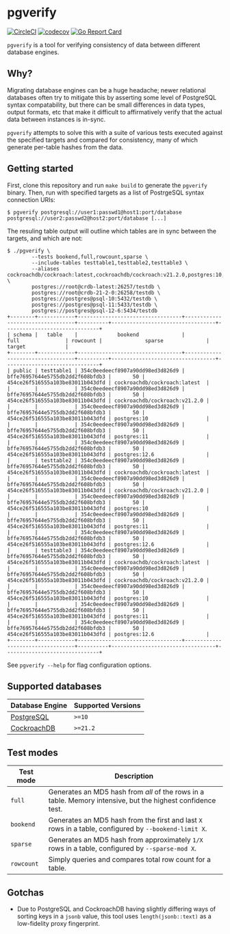 # pgverify

[![CircleCI](https://dl.circleci.com/status-badge/img/gh/cjfinnell/pgverify/tree/main.svg?style=svg)](https://dl.circleci.com/status-badge/redirect/gh/cjfinnell/pgverify/tree/main)
[![codecov](https://codecov.io/github/cjfinnell/pgverify/graph/badge.svg?token=EF15U5QWIB)](https://codecov.io/github/cjfinnell/pgverify)
[![Go Report Card](https://goreportcard.com/badge/github.com/cjfinnell/pgverify)](https://goreportcard.com/report/github.com/cjfinnell/pgverify)

`pgverify` is a tool for verifying consistency of data between different database engines.

## Why?

Migrating database engines can be a huge headache; newer relational databases often try to mitigate this by asserting some level of PostgreSQL syntax compatability, but there can be small differences in data types, output formats, etc that make it difficult to affirmatively verify that the actual data between instances is in-sync.

`pgverify` attempts to solve this with a suite of various tests executed against the specified targets and compared for consistency, many of which generate per-table hashes from the data.

## Getting started

First, clone this repository and run `make build` to generate the `pgverify` binary. Then, run with specified targets as a list of PostrgeSQL syntax connection URIs:

```
$ pgverify postgresql://user1:passwd1@host1:port/database postgresql://user2:passwd2@host2:port/database [...]
```

The resuling table output will outline which tables are in sync between the targets, and which are not:

```
$ ./pgverify \
		--tests bookend,full,rowcount,sparse \
		--include-tables testtable1,testtable2,testtable3 \
		--aliases cockroachdb/cockroach:latest,cockroachdb/cockroach:v21.2.0,postgres:10,postgres:11,postgres:12.6 \
		postgres://root@crdb-latest:26257/testdb \
		postgres://root@crdb-21-2-0:26258/testdb \
		postgres://postgres@psql-10:5432/testdb \
		postgres://postgres@psql-11:5433/testdb \
		postgres://postgres@psql-12-6:5434/testdb
+--------+------------+----------------------------------+----------------------------------+----------+----------------------------------+-------------------------------+
| schema |   table    |             bookend              |               full               | rowcount |              sparse              |            target             |
+--------+------------+----------------------------------+----------------------------------+----------+----------------------------------+-------------------------------+
| public | testtable1 | 354c0eedeecf8907a90dd98ed3d826d9 | bffe76957644e5755db2dd2f608bfdb3 |       50 | 454ce26f516555a103be83011b043dfd | cockroachdb/cockroach:latest  |
|        |            | 354c0eedeecf8907a90dd98ed3d826d9 | bffe76957644e5755db2dd2f608bfdb3 |       50 | 454ce26f516555a103be83011b043dfd | cockroachdb/cockroach:v21.2.0 |
|        |            | 354c0eedeecf8907a90dd98ed3d826d9 | bffe76957644e5755db2dd2f608bfdb3 |       50 | 454ce26f516555a103be83011b043dfd | postgres:10                   |
|        |            | 354c0eedeecf8907a90dd98ed3d826d9 | bffe76957644e5755db2dd2f608bfdb3 |       50 | 454ce26f516555a103be83011b043dfd | postgres:11                   |
|        |            | 354c0eedeecf8907a90dd98ed3d826d9 | bffe76957644e5755db2dd2f608bfdb3 |       50 | 454ce26f516555a103be83011b043dfd | postgres:12.6                 |
|        | testtable2 | 354c0eedeecf8907a90dd98ed3d826d9 | bffe76957644e5755db2dd2f608bfdb3 |       50 | 454ce26f516555a103be83011b043dfd | cockroachdb/cockroach:latest  |
|        |            | 354c0eedeecf8907a90dd98ed3d826d9 | bffe76957644e5755db2dd2f608bfdb3 |       50 | 454ce26f516555a103be83011b043dfd | cockroachdb/cockroach:v21.2.0 |
|        |            | 354c0eedeecf8907a90dd98ed3d826d9 | bffe76957644e5755db2dd2f608bfdb3 |       50 | 454ce26f516555a103be83011b043dfd | postgres:10                   |
|        |            | 354c0eedeecf8907a90dd98ed3d826d9 | bffe76957644e5755db2dd2f608bfdb3 |       50 | 454ce26f516555a103be83011b043dfd | postgres:11                   |
|        |            | 354c0eedeecf8907a90dd98ed3d826d9 | bffe76957644e5755db2dd2f608bfdb3 |       50 | 454ce26f516555a103be83011b043dfd | postgres:12.6                 |
|        | testtable3 | 354c0eedeecf8907a90dd98ed3d826d9 | bffe76957644e5755db2dd2f608bfdb3 |       50 | 454ce26f516555a103be83011b043dfd | cockroachdb/cockroach:latest  |
|        |            | 354c0eedeecf8907a90dd98ed3d826d9 | bffe76957644e5755db2dd2f608bfdb3 |       50 | 454ce26f516555a103be83011b043dfd | cockroachdb/cockroach:v21.2.0 |
|        |            | 354c0eedeecf8907a90dd98ed3d826d9 | bffe76957644e5755db2dd2f608bfdb3 |       50 | 454ce26f516555a103be83011b043dfd | postgres:10                   |
|        |            | 354c0eedeecf8907a90dd98ed3d826d9 | bffe76957644e5755db2dd2f608bfdb3 |       50 | 454ce26f516555a103be83011b043dfd | postgres:11                   |
|        |            | 354c0eedeecf8907a90dd98ed3d826d9 | bffe76957644e5755db2dd2f608bfdb3 |       50 | 454ce26f516555a103be83011b043dfd | postgres:12.6                 |
+--------+------------+----------------------------------+----------------------------------+----------+----------------------------------+-------------------------------+
```

See `pgverify --help` for flag configuration options.

## Supported databases

| Database Engine     | Supported Versions |
| ------------------- | ------------------ |
| [PostgreSQL][psql]  | `>=10`             |
| [CockroachDB][crdb] | `>=21.2`           |

## Test modes

| Test mode  | Description                                                                                                 |
| ---------- | ----------------------------------------------------------------------------------------------------------- |
| `full`     | Generates an MD5 hash from *all* of the rows in a table. Memory intensive, but the highest confidence test. |
| `bookend`  | Generates an MD5 hash from the first and last `X` rows in a table, configured by `--bookend-limit X`.       |
| `sparse`   | Generates an MD5 hash from approximately `1/X` rows in a table, configured by `--sparse-mod X`.             |
| `rowcount` | Simply queries and compares total row count for a table.                                                    |

## Gotchas

* Due to PostgreSQL and CockroachDB having slightly differing ways of sorting keys in a `jsonb` value, this tool uses `length(jsonb::text)` as a low-fidelity proxy fingerprint.

<!-- Links -->
[crdb]: https://www.cockroachlabs.com/
[psql]: https://www.postgresql.org/
